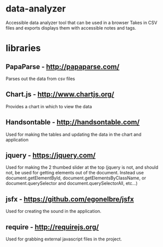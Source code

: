 # data-analyzer
Accessible data analyzer tool that can be used in a browser
Takes in CSV files and exports displays them with accessible notes and tags.

# libraries
## PapaParse - http://papaparse.com/
Parses out the data from csv files

## Chart.js - http://www.chartjs.org/
Provides a chart in which to view the data

## Handsontable - http://handsontable.com/
Used for making the tables and updating the data in the chart and application

## jquery - https://jquery.com/
Used for making the 2 thumbed slider at the top (jquery is not, and should not, be used for getting elements out of the document. Instead use document.getElementById, document.getElementsByClassName, or document.querySelector and document.querySelectorAll, etc...)

## jsfx - https://github.com/egonelbre/jsfx
Used for creating the sound in the application.

## require - http://requirejs.org/
Used for grabbing external javascript files in the project.
